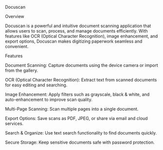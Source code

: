 Docuscan

Overview

Docuscan is a powerful and intuitive document scanning application that allows users to scan, process, and manage documents efficiently. With features like OCR (Optical Character Recognition), image enhancement, and export options, Docuscan makes digitizing paperwork seamless and convenient.

Features

Document Scanning: Capture documents using the device camera or import from the gallery.

OCR (Optical Character Recognition): Extract text from scanned documents for easy editing and searching.

Image Enhancement: Apply filters such as grayscale, black & white, and auto-enhancement to improve scan quality.

Multi-Page Scanning: Scan multiple pages into a single document.

Export Options: Save scans as PDF, JPEG, or share via email and cloud services.

Search & Organize: Use text search functionality to find documents quickly.

Secure Storage: Keep sensitive documents safe with password protection.
